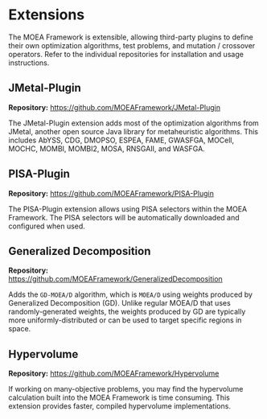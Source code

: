 # Extensions

The MOEA Framework is extensible, allowing third-party plugins to define their own optimization algorithms, test
problems, and mutation / crossover operators.  Refer to the individual repositories for installation and usage
instructions.

## JMetal-Plugin

**Repository:** https://github.com/MOEAFramework/JMetal-Plugin

The JMetal-Plugin extension adds most of the optimization algorithms from JMetal, another open source Java library
for metaheuristic algorithms.  This includes AbYSS, CDG, DMOPSO, ESPEA, FAME, GWASFGA, MOCell, MOCHC, MOMBI,
MOMBI2, MOSA, RNSGAII, and WASFGA. 

## PISA-Plugin

**Repository:** https://github.com/MOEAFramework/PISA-Plugin

The PISA-Plugin extension allows using PISA selectors within the MOEA Framework.  The PISA selectors will be
automatically downloaded and configured when used.

## Generalized Decomposition

**Repository:** https://github.com/MOEAFramework/GeneralizedDecomposition

Adds the `GD-MOEA/D` algorithm, which is `MOEA/D` using weights produced by Generalized Decomposition (GD).  Unlike
regular MOEA/D that uses randomly-generated weights, the weights produced by GD are typically more uniformly-distributed
or can be used to target specific regions in space.

## Hypervolume

**Repository:** https://github.com/MOEAFramework/Hypervolume

If working on many-objective problems, you may find the hypervolume calculation built into the MOEA Framework is time
consuming.  This extension provides faster, compiled hypervolume implementations.
